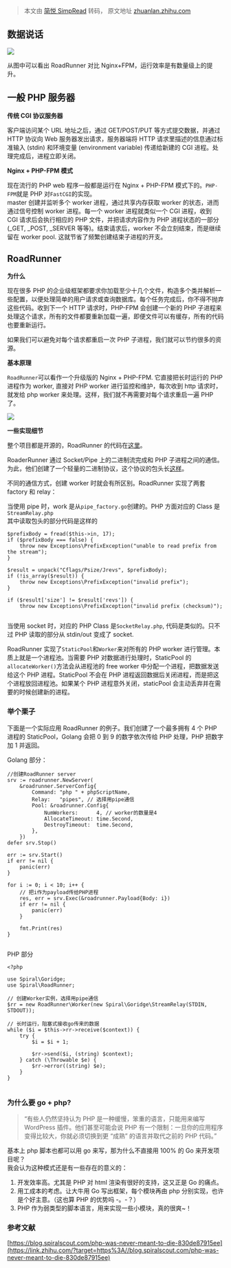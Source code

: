 > 本文由 [简悦 SimpRead](http://ksria.com/simpread/) 转码， 原文地址 [zhuanlan.zhihu.com](https://zhuanlan.zhihu.com/p/60599237)

**数据说话**
--------

![](https://pic3.zhimg.com/v2-25aa69f88c12f0e111d7f8e5f7b3d382_r.jpg)

从图中可以看出 RoadRunner 对比 Nginx+FPM，运行效率是有数量级上的提升。

**一般 PHP 服务器**
--------------

**传统 CGI 协议服务器**

客户端访问某个 URL 地址之后，通过 GET/POST/PUT 等方式提交数据，并通过 HTTP 协议向 Web 服务器发出请求，服务器端将 HTTP 请求里描述的信息通过标准输入 (stdin) 和环境变量 (environment variable) 传递给新建的 CGI 进程。处理完成后，进程立即关闭。

**Nginx + PHP-FPM 模式**

现在流行的 PHP web 程序一般都是运行在 Nginx + PHP-FPM 模式下的。`PHP-FPM`就是 PHP 对`FastCGI`的实现。  
master 创建并监听多个 worker 进程，通过共享内存获取 worker 的状态，进而通过信号控制 worker 进程。每一个 worker 进程就类似一个 CGI 进程，收到 CGI 请求后会执行相应的 PHP 文件，并把请求内容作为 PHP 进程状态的一部分 (_GET, _POST, _SERVER 等等)。结束请求后，worker 不会立刻结束，而是继续留在 worker pool. 这就节省了频繁创建结束子进程的开支。

**RoadRunner**
--------------

**为什么**

现在很多 PHP 的企业级框架都要求你加载至少十几个文件，构造多个类并解析一些配置，以便处理简单的用户请求或查询数据库。每个任务完成后，你不得不抛弃这些代码。收到下一个 HTTP 请求时，PHP-FPM 会创建一个新的 PHP 子进程来处理这个请求，所有的文件都要重新加载一遍，即便文件可以有缓存，所有的代码也要重新运行。

如果我们可以避免对每个请求都重启一次 PHP 子进程，我们就可以节约很多的资源。

**基本原理**

`RoadRunner`可以看作一个升级版的 Nginx + PHP-FPM. 它直接把长时运行的 PHP 进程作为 worker, 直接对 PHP worker 进行监控和维护，每次收到 http 请求时，就发给 php worker 来处理。这样，我们就不再需要对每个请求重启一遍 PHP 了。

![](https://pic2.zhimg.com/v2-986070c001fe3d34255cde6656e250e1_r.jpg)

**一些实现细节**

整个项目都是开源的，RoadRunner 的代码在[这里](https://link.zhihu.com/?target=https%3A//github.com/spiral/roadrunner)。

RoaderRunner 通过 Socket/Pipe 上的二进制流完成和 PHP 子进程之间的通信。为此，他们创建了一个轻量的二进制协议，这个协议的包头长[这样](https://link.zhihu.com/?target=https%3A//github.com/spiral/goridge/blob/master/prefix.go)。

不同的通信方式，创建 worker 时就会有所区别。RoadRunner 实现了两套 factory 和 relay：

当使用 pipe 时，work 是从`pipe_factory.go`创建的。PHP 方面对应的 Class 是`StreamRelay.php`  
其中读取包头的部分代码是这样的

```
$prefixBody = fread($this->in, 17);
if ($prefixBody === false) {
    throw new Exceptions\PrefixException("unable to read prefix from the stream");
}

$result = unpack("Cflags/Psize/Jrevs", $prefixBody);
if (!is_array($result)) {
    throw new Exceptions\PrefixException("invalid prefix");
}

if ($result['size'] != $result['revs']) {
    throw new Exceptions\PrefixException("invalid prefix (checksum)");


```

当使用 socket 时，对应的 PHP Class 是`SocketRelay.php`, 代码是类似的。只不过 PHP 读取的部分从 stdin/out 变成了 socket.

RoadRunner 实现了`StaticPool`和`Worker`来对所有的 PHP worker 进行管理。本质上就是一个进程池。当需要 PHP 对数据进行处理时，StaticPool 的`allocateWorker()`方法会从进程池的 free worker 中分配一个进程，把数据发送给这个 PHP 进程。StaticPool 不会在 PHP 进程返回数据后关闭进程，而是把这个进程放回进程池。如果某个 PHP 进程意外关闭，staticPool 会主动丢弃并在需要的时候创建新的进程。

### **举个栗子**

下面是一个实际应用 RoadRunner 的例子。我们创建了一个最多拥有 4 个 PHP 进程的 StaticPool，Golang 会把 0 到 9 的数字依次传给 PHP 处理，PHP 把数字加 1 并返回。

Golang 部分：

```
//创建RoadRunner server
srv := roadrunner.NewServer(
    &roadrunner.ServerConfig{
        Command: "php " + phpScriptName,
        Relay:   "pipes", // 选择用pipe通信
        Pool: &roadrunner.Config{
            NumWorkers:      4, // worker的数量是4
            AllocateTimeout: time.Second,
            DestroyTimeout:  time.Second,
        },
    })
defer srv.Stop()

err := srv.Start()
if err != nil {
    panic(err)
}

for i := 0; i < 10; i++ {
    // 把i作为payload传给PHP进程
    res, err = srv.Exec(&roadrunner.Payload{Body: i})
    if err != nil {
        panic(err)
    }

    fmt.Print(res)
}


```

PHP 部分

```
<?php

use Spiral\Goridge;
use Spiral\RoadRunner;

// 创建Worker实例，选择用pipe通信
$rr = new RoadRunner\Worker(new Spiral\Goridge\StreamRelay(STDIN, STDOUT));

// 长时运行，阻塞式接收go传来的数据
while ($i = $this->rr->receive($context)) {
    try {
        $i = $i + 1;

        $rr->send($i, (string) $context);
    } catch (\Throwable $e) {
        $rr->error((string) $e);
    }
}


```

### **为什么要 go + php?**

> “有些人仍然坚持认为 PHP 是一种缓慢，笨重的语言，只能用来编写 WordPress 插件。他们甚至可能会说 PHP 有一个限制：一旦你的应用程序变得比较大，你就必须切换到更 “成熟” 的语言并取代之前的 PHP 代码。”

基本上 php 脚本也都可以用 go 来写，那为什么不直接用 100% 的 Go 来开发项目呢？  
我会认为这种模式还是有一些存在的意义的：

1.  开发效率高。尤其是 PHP 对 html 渲染有很好的支持，这又正是 Go 的痛点。
2.  用工成本的考虑。让大牛用 Go 写出框架，每个模块再由 php 分别实现，也许是个好主意。（这也算 PHP 的优势吗 -。-？）
3.  PHP 作为弱类型的脚本语言，用来实现一些小模块，真的很爽~！

### **参考文献**

[https://blog.spiralscout.com/php-was-never-meant-to-die-830de87915ee](https://link.zhihu.com/?target=https%3A//blog.spiralscout.com/php-was-never-meant-to-die-830de87915ee)